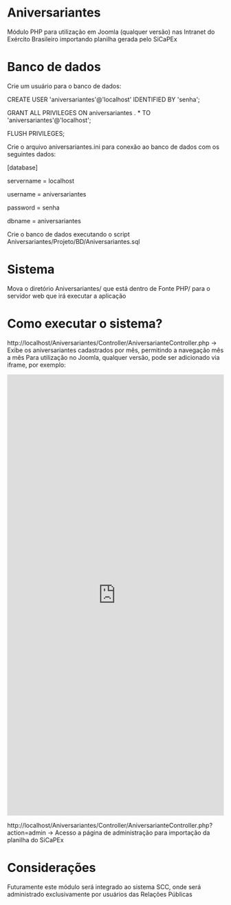 # Aniversariantes
Módulo PHP para utilização em Joomla (qualquer versão) nas Intranet do Exército Brasileiro importando planilha gerada pelo SiCaPEx

# Banco de dados
Crie um usuário para o banco de dados:

CREATE USER 'aniversariantes'@'localhost' IDENTIFIED BY 'senha';

GRANT ALL PRIVILEGES ON aniversariantes . * TO 'aniversariantes'@'localhost';

FLUSH PRIVILEGES;

Crie o arquivo aniversariantes.ini para conexão ao banco de dados com os seguintes dados:

[database]

servername = localhost

username = aniversariantes

password = senha

dbname = aniversariantes

Crie o banco de dados executando o script Aniversariantes/Projeto/BD/Aniversariantes.sql

# Sistema
Mova o diretório Aniversariantes/ que está dentro de Fonte PHP/ para o servidor web que irá executar a aplicação

# Como executar o sistema?
http://localhost/Aniversariantes/Controller/AniversarianteController.php -> Exibe os aniversariantes cadastrados por mês, permitindo a navegação mês a mês
Para utilização no Joomla, qualquer versão, pode ser adicionado via iframe, por exemplo:

<iframe width="100%" height="1024px" style="border: 0; margin: 0; padding: 0;" src="http://localhost/Aniversariantes/Controller/AniversarianteController.php" sandbox="" scrolling="no"></iframe> 


http://localhost/Aniversariantes/Controller/AniversarianteController.php?action=admin -> Acesso a página de administração para importação da planilha do SiCaPEx

# Considerações
Futuramente este módulo será integrado ao sistema SCC, onde será administrado exclusivamente por usuários das Relações Públicas
